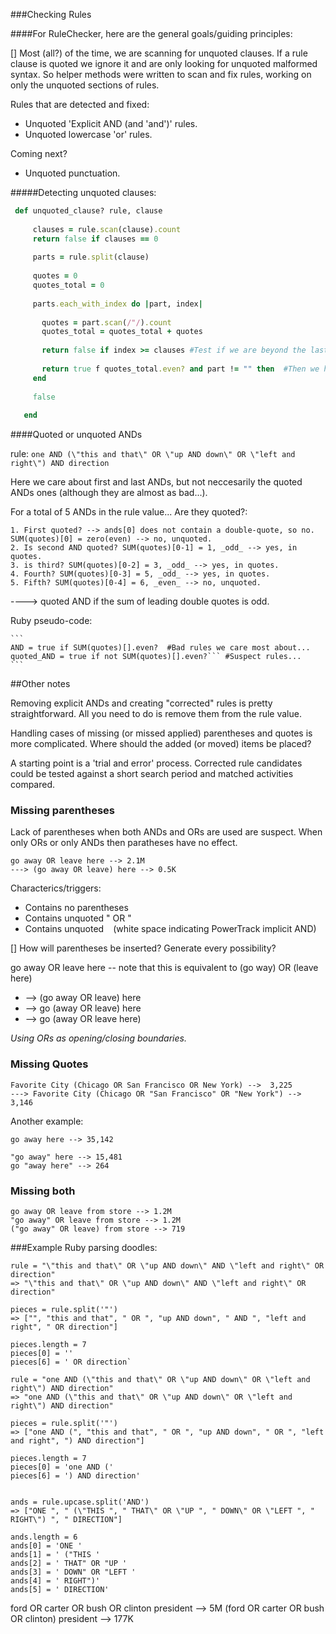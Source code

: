 
###Checking Rules

####For RuleChecker, here are the general goals/guiding principles:

[] Most (all?) of the time, we are scanning for unquoted clauses. If a rule clause is quoted we ignore it and are only 
looking for unquoted malformed syntax. So helper methods were written to scan and fix rules, working on only the unquoted
sections of rules.
 
Rules that are detected and fixed:
 * Unquoted 'Explicit AND (and 'and')' rules.
 * Unquoted lowercase 'or' rules.
 
Coming next?
 * Unquoted punctuation.
 
 
 
#####Detecting unquoted clauses: 
 
 
 
```ruby
 def unquoted_clause? rule, clause
 
     clauses = rule.scan(clause).count
     return false if clauses == 0
 
     parts = rule.split(clause)
 
     quotes = 0
     quotes_total = 0
 
     parts.each_with_index do |part, index|
 
       quotes = part.scan(/"/).count
       quotes_total = quotes_total + quotes
       
       return false if index >= clauses #Test if we are beyond the last of target clauses.
 
       return true f quotes_total.even? and part != "" then  #Then we have a unquoted clause.
     end
 
     false
 
   end
``` 
 
 
 
  

####Quoted or unquoted ANDs

 rule: ```one AND (\"this and that\" OR \"up AND down\" OR \"left and right\") AND direction```
 
 Here we care about first and last ANDs, but not neccesarily the quoted ANDs ones (although they are almost as bad...).
 
 For a total of 5 ANDs in the rule value... Are they quoted?: 
  
    1. First quoted? --> ands[0] does not contain a double-quote, so no.  SUM(quotes)[0] = zero(even) --> no, unquoted.
    2. Is second AND quoted? SUM(quotes)[0-1] = 1, _odd_ --> yes, in quotes.
    3. is third? SUM(quotes)[0-2] = 3, _odd_ --> yes, in quotes.
    4. Fourth? SUM(quotes)[0-3] = 5, _odd_ --> yes, in quotes.
    5. Fifth? SUM(quotes)[0-4] = 6, _even_ --> no, unquoted.
    

 ----> quoted AND if the sum of leading double quotes is odd.    
    
Ruby pseudo-code:
    
    ```
    AND = true if SUM(quotes)[].even?  #Bad rules we care most about...
    quoted_AND = true if not SUM(quotes)[].even?``` #Suspect rules... 
    ```


##Other notes 

Removing explicit ANDs and creating "corrected" rules is pretty straightforward. All you need to do is remove them from the rule value.

Handling cases of missing (or missed applied) parentheses and quotes is more complicated. Where should the added (or moved) items be placed? 

A starting point is a 'trial and error' process. Corrected rule candidates could be tested against a short search period and matched activities compared.  


### Missing parentheses

Lack of parentheses when both ANDs and ORs are used are suspect. When only ORs or only ANDs then paratheses have no effect.

```
go away OR leave here --> 2.1M
---> (go away OR leave) here --> 0.5K
```

Characterics/triggers:
* Contains no parentheses
* Contains unquoted " OR "
* Contains unquoted ` ` (white space indicating PowerTrack implicit AND)
 
[] How will parentheses be inserted?  Generate every possibility? 


go away OR leave here -- note that this is equivalent to (go way) OR (leave here)
  * --> (go away OR leave) here 
  * --> go (away OR leave) here 
  * --> go (away OR leave here) 

_Using ORs as opening/closing boundaries._



### Missing Quotes

```
Favorite City (Chicago OR San Francisco OR New York) -->  3,225
---> Favorite City (Chicago OR "San Francisco" OR "New York") -->  3,146 

```

Another example:

```
go away here --> 35,142

"go away" here --> 15,481
go "away here" --> 264
```

### Missing both

```
go away OR leave from store --> 1.2M
"go away" OR leave from store --> 1.2M
("go away" OR leave) from store --> 719
```






###Example Ruby parsing doodles:

```
rule = "\"this and that\" OR \"up AND down\" AND \"left and right\" OR direction" 
=> "\"this and that\" OR \"up AND down\" AND \"left and right\" OR direction"

pieces = rule.split('"')
=> ["", "this and that", " OR ", "up AND down", " AND ", "left and right", " OR direction"]

pieces.length = 7
pieces[0] = ''
pieces[6] = ' OR direction`
```

```
rule = "one AND (\"this and that\" OR \"up AND down\" OR \"left and right\") AND direction" 
=> "one AND (\"this and that\" OR \"up AND down\" OR \"left and right\") AND direction"

pieces = rule.split('"')
=> ["one AND (", "this and that", " OR ", "up AND down", " OR ", "left and right", ") AND direction"]

pieces.length = 7
pieces[0] = 'one AND ('
pieces[6] = ') AND direction'


ands = rule.upcase.split('AND')
=> ["ONE ", " (\"THIS ", " THAT\" OR \"UP ", " DOWN\" OR \"LEFT ", " RIGHT\") ", " DIRECTION"]

ands.length = 6
ands[0] = 'ONE ' 
ands[1] = ' ("THIS '
ands[2] = ' THAT" OR "UP '  
ands[3] = ' DOWN" OR "LEFT ' 
ands[4] = ' RIGHT")'
ands[5] = ' DIRECTION'

```

ford OR carter OR bush OR clinton president --> 5M
(ford OR carter OR bush OR clinton) president --> 177K

 
 
 
 
 



